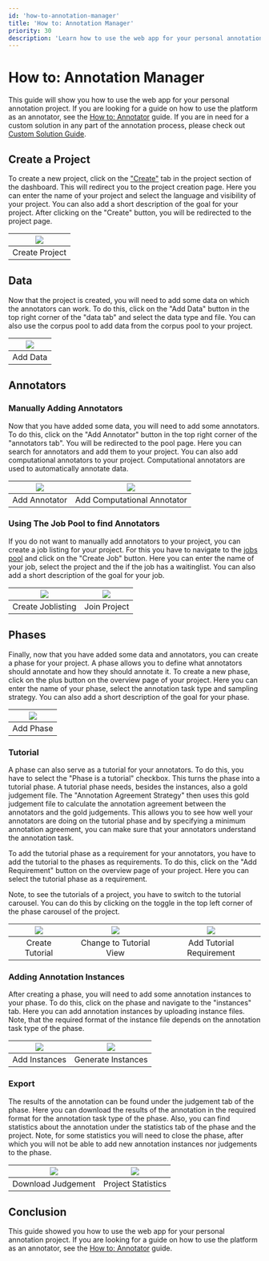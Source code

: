```yaml
---
id: 'how-to-annotation-manager'
title: 'How to: Annotation Manager'
priority: 30
description: 'Learn how to use the web app for your personal annotation project.'
---
```


# How to: Annotation Manager

This guide will show you how to use the web app for your personal annotation project. If you are looking for a guide on how to use the platform as an annotator, see the [How to: Annotator](/guide/how-to-annotator) guide. If you are in need for a custom solution in any part of the annotation process, please check out [Custom Solution Guide](/guide/custom-solution).

## Create a Project

To create a new project, click on the ["Create"](/phi/create) tab in the project section of the dashboard. This will redirect you to the project creation page. Here you can enter the name of your project and select the language and visibility of your project. You can also add a short description of the goal for your project. After clicking on the "Create" button, you will be redirected to the project page.  

| ![](/gif/guide/project-create.gif) |
| :--------------------------------: |
|           Create Project           |

## Data

Now that the project is created, you will need to add some data on which the annotators can work. To do this, click on the "Add Data" button in the top right corner of the "data tab" and select the data type and file. You can also use the corpus pool to add data from the corpus pool to your project.

| ![](/gif/guide/add-data.gif) |
| :--------------------------: |
|           Add Data           |

## Annotators

### Manually Adding Annotators
Now that you have added some data, you will need to add some annotators. To do this, click on the "Add Annotator" button in the top right corner of the "annotators tab". You will be redirected to the pool page. Here you can search for annotators and add them to your project. You can also add computational annotators to your project. Computational annotators are used to automatically annotate data.


| ![](/gif/guide/add-annotator.gif) | ![](/gif/guide/com-add.gif) |
| :-------------------------------: | :-------------------------: |
|           Add Annotator           | Add Computational Annotator |


### Using The Job Pool to find Annotators

If you do not want to manually add annotators to your project, you can create a job listing for your project. For this you have to navigate to the [jobs pool](/pool/joblisting) and click on the "Create Job" button. Here you can enter the name of your job, select the project and the if the job has a waitinglist. You can also add a short description of the goal for your job.

| ![](/gif/guide/joblisting-create.gif) | ![](/gif/guide/project-join.gif) |
| :-----------------------------------: | :------------------------------: |
|           Create Joblisting           |           Join Project           |

## Phases

Finally, now that you have added some data and annotators, you can create a phase for your project. A phase allows you to define what annotators should annotate and how they should annotate it. To create a new phase, click on the plus button on the overview page of your project. Here you can enter the name of your phase, select the annotation task type and sampling strategy. You can also add a short description of the goal for your phase.

| ![](/gif/guide/add-phase.gif) |
| :---------------------------: |
|           Add Phase           |

### Tutorial

A phase can also serve as a tutorial for your annotators. To do this, you have to select the "Phase is a tutorial" checkbox. This turns the phase into a tutorial phase. A tutorial phase needs, besides the instances, also a gold judgement file. The "Annotation Agreement Strategy" then uses this gold judgement file to calculate the annotation agreement between the annotators and the gold judgements. This allows you to see how well your annotators are doing on the tutorial phase and by specifying a minimum annotation agreement, you can make sure that your annotators understand the annotation task.

To add the tutorial phase as a requirement for your annotators, you have to add the tutorial to the phases as requirements. To do this, click on the "Add Requirement" button on the overview page of your project. Here you can select the tutorial phase as a requirement.

Note, to see the tutorials of a project, you have to switch to the tutorial carousel. You can do this by clicking on the toggle in the top left corner of the phase carousel of the project.

| ![](/gif/guide/tutorial-creation.gif) | ![](/gif/guide/viewing-tutorials.gif) | ![](/gif/guide/adding-tutorial-req.gif) |
| :-----------------------------------: | :-----------------------------------: | :-------------------------------------: |
|            Create Tutorial            |        Change to Tutorial View        |        Add Tutorial Requirement         |

### Adding Annotation Instances

After creating a phase, you will need to add some annotation instances to your phase. To do this, click on the phase and navigate to the "instances" tab. Here you can add annotation instances by uploading instance files. Note, that the required format of the instance file depends on the annotation task type of the phase.

| ![](/gif/guide/add-instance.gif) | ![](/gif/guide/com-instances.gif) |
| :------------------------------: | :-------------------------------: |
|          Add Instances           |        Generate Instances         |

### Export

The results of the annotation can be found under the judgement tab of the phase. Here you can download the results of the annotation in the required format for the annotation task type of the phase. Also, you can find statistics about the annotation under the statistics tab of the phase and the project.
Note, for some statistics you will need to close the phase, after which you will not be able to add new annotation instances nor judgements to the phase.

| ![](/gif/guide/download-judgement.gif) | ![](/gif/guide/project-statistics.gif) |
| :------------------------------------: | :------------------------------------: |
|           Download Judgement           |           Project Statistics           |

## Conclusion

This guide showed you how to use the web app for your personal annotation project. If you are looking for a guide on how to use the platform as an annotator, see the [How to: Annotator](/guide/how-to-annotator) guide.
